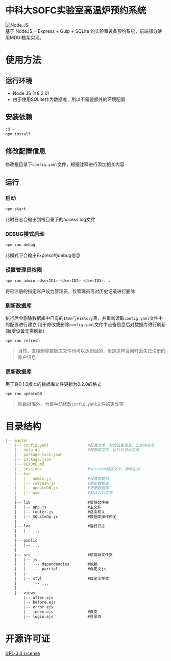 # 中科大SOFC实验室高温炉预约系统
![Node.JS](https://img.shields.io/badge/node.js-≥8.2.0-brightgreen)   
基于 NodeJS + Express + Gulp + SQLite 的实验室设备预约系统，前端部分使用MDUI框架实现。

# 使用方法
## 运行环境
+ Node JS (≥8.2.0)
+ 由于使用SQLite作为数据库，所以不需要额外的环境配置
## 安装依赖
```bash
cd ~
npm install
```
## 修改配置信息
修改根目录下`config.yaml`文件，根据注释进行添加相关内容
## 运行
### 启动
```bash
npm start
```
此时日志会输出到根目录下的access.log文件
### DEBUG模式启动
```bash
npm run debug
```
此模式下会输出Express的debug信息
### 设置管理员权限
```bash
npm run admin <UserID1> <UserID2> <UserID3>...
```
将已注册的指定账户设为管理员，仅管理员可对历史记录进行删除
### 刷新数据库
执行后会删除数据库中已有的`Item`与`History`表，并重新读取`config.yaml`文件中的配置进行建立
用于修改或删除`config.yaml`文件中设备信息后对数据库进行刷新(新增设备无需刷新)
```bash
npm run refresh
```
>当然，直接删除数据库文件也可以达到目的，但是这样会同时丢失已注册的账户信息
### 更新数据库
用于将0.1.0版本的数据库文件更新为0.2.0的格式
```
npm run updateDB
```
>除数据库外，也请手动修改`config.yaml`文件的更改项

# 目录结构

```yml
|-- master
    |-- config.yaml                 #配置文件，包含设备信息，公告内容等
    |-- data.db                     #数据库文件，运行后自动生成
    |-- package-lock.json
    |-- package.json
    |-- README.md
    |-- sessions                    #session储存文件，自动生成
    |-- bin
    |   |-- admin.js                #设置管理员
    |   |-- refresh.js              #刷新数据库
    |   |-- updateDB.js             #更新数据库
    |   |-- www                     #默认入口文件
    |
    |-- lib                         #后端文件夹
    |   |-- app.js                  #主文件
    |   |-- router.js               #路由相关
    |   |-- SQLiteOp.js             #数据库操作相关
    |
    |-- log                         #运行日志
    |   |-- ...
    |
    |-- public                      
    |   |-- ...
    |
    |-- src                         #前端源文件夹
    |   |-- js
    |   |   |-- dependencies        #依赖   
    |   |   |-- partial             #自定义js
    |   |
    |   |-- styl                    #自定义样式  
    |       |-- ...
    |
    |-- views
        |-- after.ejs
        |-- before.ejs
        |-- error.ejs
        |-- index.ejs               #首页
        |-- login.ejs               #登录页
```

# 开源许可证
[GPL-3.0 License](https://github.com/kb1000fx/Reservation-Server-for-SOFC-Lab/blob/master/LICENSE)
